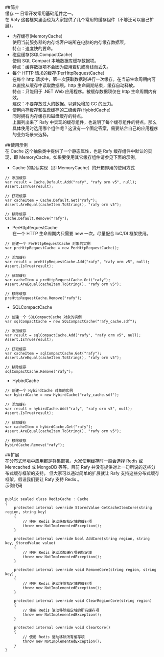 ﻿
##简介  
缓存 -- 日常开发常用基础组件之一。  
在 Rafy 这套框架里面也为大家提供了几个常用的缓存组件（不够还可以自己扩展）。  
 - 内存缓存(MemoryCache)  
使用当前服务器的内存或客户端所在电脑的内存缓存数据项。  
特点：速度快的要命。  
 - 磁盘缓存(SQLCompactCache)  
使用 SQL Compact 本地数据库缓存数据项。  
特点：缓存数据项不会因为应用宕机或离线而丢失。  
 - 每个 HTTP 请求的缓存(PerHttpRequestCache)  
在每个 http 请求中，第一次获取数据时进行一次缓存，在当前生命周期内可以直接从缓存中读取数据项。http 生命周期结束，缓存自动释放。  
特点：只能用于 .NET Web 应用程序。被缓存数据项仅在 http 生命周期内有效。  
建议：不要存放过大的数据。以避免增加 GC 的压力。  
 - 使用内存缓存和磁盘缓存的二级缓存(HybirdCache)  
同时拥有内存缓存和磁盘缓存的特点。  
上面列出来了 Rafy 中实现的缓存组件，也说明了每个缓存组件的特点。那么具体使用时选用哪个组件呢？这没有一个固定答案，需要结合自己的应用程序的业务场景来选择。  

##使用示例  
在 Cache 这个抽象类中提供了一个静态属性，也是 Rafy 缓存组件中默认的实现，即 MemoryCache。如果要使用其它缓存组件请参见下面的示例。  
 - Cache 的默认实现（即 MemoryCache）的开箱即用的使用方式  
```  
// 添加缓存
var result = Cache.Default.Add("rafy", "rafy orm v5", null);
Assert.IsTrue(result);
            
// 获取缓存
var cacheItem = Cache.Default.Get("rafy");
Assert.AreEqual(cacheItem.ToString(), "rafy orm v5");

// 移除缓存
Cache.Default.Remove("rafy");  
```  
 - PerHttpRequestCache  
在一个 HTTP 生命周期内只需要 new 一次。尽量配合 IoC/DI 框架使用。  
```  
// 创建一个 PerHttpRequestCache 对象的实例
var preHttpRequestCache = new PerHttpRequestCache();

// 添加缓存
var result = preHttpRequestCache.Add("rafy", "rafy orm v5", null);
Assert.IsTrue(result);

// 获取缓存
var cacheItem = preHttpRequestCache.Get("rafy");
Assert.AreEqual(cacheItem.ToString(), "rafy orm v5");

// 移除缓存
preHttpRequestCache.Remove("rafy");  
```  
 - SQLCompactCache  
```  
// 创建一个 SQLCompactCache 对象的实例
var sqlCompactCache = new SQLCompactCache("rafy_cache.sdf");

// 添加缓存
var result = sqlCompactCache.Add("rafy", "rafy orm v5", null);
Assert.IsTrue(result);

// 获取缓存
var cacheItem = sqlCompactCache.Get("rafy");
Assert.AreEqual(cacheItem.ToString(), "rafy orm v5");

// 移除缓存
sqlCompactCache.Remove("rafy");  
```  
 - HybirdCache  
```  
// 创建一个 HybirdCache 对象的实例
var hybirdCache = new HybirdCache("rafy_cache.sdf");

// 添加缓存
var result = hybirdCache.Add("rafy", "rafy orm v5", null);
Assert.IsTrue(result);

// 获取缓存
var cacheItem = hybirdCache.Get("rafy");
Assert.AreEqual(cacheItem.ToString(), "rafy orm v5");

// 移除缓存
hybirdCache.Remove("rafy");  
```  

##扩展  
在分布式环境中应用都是群集部署。大家使用缓存时一般会选择 Redis 或 Memcached 或 MongoDB 等等。目前 Rafy 并没有提供对上一句所说的这些分布式缓存框架的支持。
          但大家可以通过简单的扩展就让 Rafy 支持这些分布式缓存框架。假设我们要让 Rafy 支持 Redis 。  
示例代码  
<pre><code class="cs">  
public sealed class RedisCache : Cache
{
    protected internal override StoredValue GetCacheItemCore(string region, string key)
    {
        // 使用 Redis 驱动获取指定域的缓存项
        throw new NotImplementedException();
    }

    protected internal override bool AddCore(string region, string key, StoredValue value)
    {
        // 使用 Redis 驱动添加缓存项到指定域
        throw new NotImplementedException();
    }

    protected internal override void RemoveCore(string region, string key)
    {
        // 使用 Redis 驱动移除指定域的缓存项
        throw new NotImplementedException();
    }

    protected internal override void ClearRegionCore(string region)
    {
        // 使用 Redis 驱动移除指定域的所有缓存项
        throw new NotImplementedException();
    }

    protected internal override void ClearCore()
    {
        // 使用 Redis 驱动移除所有缓存项
        throw new NotImplementedException();
    }
}  
</code></pre>  
